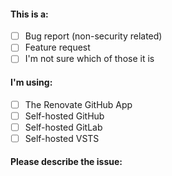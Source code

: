 <!--
    Is this about a security problem?
    DO NOT RAISE AN ISSUE - please email security@renovateapp.com instead

    Is this question about config help?
    If so, please open an issue in https://github.com/renovateapp/config-help instead
-->

#### This is a:

* [ ] Bug report (non-security related)
* [ ] Feature request
* [ ] I'm not sure which of those it is

#### I'm using:

* [ ] The Renovate GitHub App
* [ ] Self-hosted GitHub
* [ ] Self-hosted GitLab
* [ ] Self-hosted VSTS

#### Please describe the issue:

